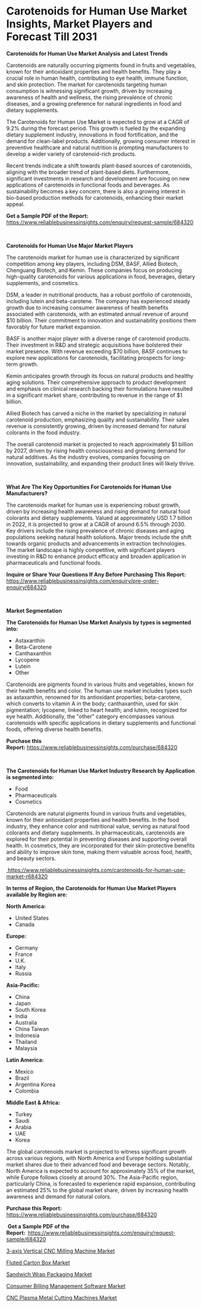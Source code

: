<p><h1>Carotenoids for Human Use Market Insights, Market Players and Forecast Till 2031</h1></p><p><strong>Carotenoids for Human Use Market Analysis and Latest Trends</strong></p>
<p><p>Carotenoids are naturally occurring pigments found in fruits and vegetables, known for their antioxidant properties and health benefits. They play a crucial role in human health, contributing to eye health, immune function, and skin protection. The market for carotenoids targeting human consumption is witnessing significant growth, driven by increasing awareness of health and wellness, the rising prevalence of chronic diseases, and a growing preference for natural ingredients in food and dietary supplements.</p><p>The Carotenoids for Human Use Market is expected to grow at a CAGR of 9.2% during the forecast period. This growth is fueled by the expanding dietary supplement industry, innovations in food fortification, and the demand for clean-label products. Additionally, growing consumer interest in preventive healthcare and natural nutrition is prompting manufacturers to develop a wider variety of carotenoid-rich products.</p><p>Recent trends indicate a shift towards plant-based sources of carotenoids, aligning with the broader trend of plant-based diets. Furthermore, significant investments in research and development are focusing on new applications of carotenoids in functional foods and beverages. As sustainability becomes a key concern, there is also a growing interest in bio-based production methods for carotenoids, enhancing their market appeal.</p></p>
<p><strong>Get a Sample PDF of the Report:&nbsp;</strong> <a href="https://www.reliablebusinessinsights.com/enquiry/request-sample/684320?utm_campaign=112&utm_medium=2&utm_source=Github&utm_content=ia&utm_term=30102024&utm_id=carotenoids-for-human-use">https://www.reliablebusinessinsights.com/enquiry/request-sample/684320</a></p>
<p>&nbsp;</p>
<p><strong>Carotenoids for Human Use Major Market Players</strong></p>
<p><p>The carotenoids market for human use is characterized by significant competition among key players, including DSM, BASF, Allied Biotech, Chenguang Biotech, and Kemin. These companies focus on producing high-quality carotenoids for various applications in food, beverages, dietary supplements, and cosmetics.</p><p>DSM, a leader in nutritional products, has a robust portfolio of carotenoids, including lutein and beta-carotene. The company has experienced steady growth due to increasing consumer awareness of health benefits associated with carotenoids, with an estimated annual revenue of around $10 billion. Their commitment to innovation and sustainability positions them favorably for future market expansion.</p><p>BASF is another major player with a diverse range of carotenoid products. Their investment in R&D and strategic acquisitions have bolstered their market presence. With revenue exceeding $70 billion, BASF continues to explore new applications for carotenoids, facilitating prospects for long-term growth.</p><p>Kemin anticipates growth through its focus on natural products and healthy aging solutions. Their comprehensive approach to product development and emphasis on clinical research backing their formulations have resulted in a significant market share, contributing to revenue in the range of $1 billion.</p><p>Allied Biotech has carved a niche in the market by specializing in natural carotenoid production, emphasizing quality and sustainability. Their sales revenue is consistently growing, driven by increased demand for natural colorants in the food industry.</p><p>The overall carotenoid market is projected to reach approximately $1 billion by 2027, driven by rising health consciousness and growing demand for natural additives. As the industry evolves, companies focusing on innovation, sustainability, and expanding their product lines will likely thrive.</p></p>
<p>&nbsp;</p>
<p><strong>What Are The Key Opportunities For Carotenoids for Human Use Manufacturers?</strong></p>
<p><p>The carotenoids market for human use is experiencing robust growth, driven by increasing health awareness and rising demand for natural food colorants and dietary supplements. Valued at approximately USD 1.7 billion in 2022, it is projected to grow at a CAGR of around 6.5% through 2030. Key drivers include the rising prevalence of chronic diseases and aging populations seeking natural health solutions. Major trends include the shift towards organic products and advancements in extraction technologies. The market landscape is highly competitive, with significant players investing in R&D to enhance product efficacy and broaden application in pharmaceuticals and functional foods.</p></p>
<p><strong>Inquire or Share Your Questions If Any Before Purchasing This Report:</strong> <a href="https://www.reliablebusinessinsights.com/enquiry/pre-order-enquiry/684320?utm_campaign=112&utm_medium=2&utm_source=Github&utm_content=ia&utm_term=30102024&utm_id=carotenoids-for-human-use">https://www.reliablebusinessinsights.com/enquiry/pre-order-enquiry/684320</a></p>
<p>&nbsp;</p>
<p><strong>Market Segmentation</strong></p>
<p><strong>The Carotenoids for Human Use Market Analysis by types is segmented into:</strong></p>
<p><ul><li>Astaxanthin</li><li>Beta-Carotene</li><li>Canthaxanthin</li><li>Lycopene</li><li>Lutein</li><li>Other</li></ul></p>
<p><p>Carotenoids are pigments found in various fruits and vegetables, known for their health benefits and color. The human use market includes types such as astaxanthin, renowned for its antioxidant properties; beta-carotene, which converts to vitamin A in the body; canthaxanthin, used for skin pigmentation; lycopene, linked to heart health; and lutein, recognized for eye health. Additionally, the "other" category encompasses various carotenoids with specific applications in dietary supplements and functional foods, offering diverse health benefits.</p></p>
<p><strong>Purchase this Report:&nbsp;</strong><a href="https://www.reliablebusinessinsights.com/purchase/684320?utm_campaign=112&utm_medium=2&utm_source=Github&utm_content=ia&utm_term=30102024&utm_id=carotenoids-for-human-use">https://www.reliablebusinessinsights.com/purchase/684320</a></p>
<p>&nbsp;</p>
<p><strong>The Carotenoids for Human Use Market Industry Research by Application is segmented into:</strong></p>
<p><ul><li>Food</li><li>Pharmaceuticals</li><li>Cosmetics</li></ul></p>
<p><p>Carotenoids are natural pigments found in various fruits and vegetables, known for their antioxidant properties and health benefits. In the food industry, they enhance color and nutritional value, serving as natural food colorants and dietary supplements. In pharmaceuticals, carotenoids are explored for their potential in preventing diseases and supporting overall health. In cosmetics, they are incorporated for their skin-protective benefits and ability to improve skin tone, making them valuable across food, health, and beauty sectors.</p></p>
<p><a href="https://www.reliablebusinessinsights.com/carotenoids-for-human-use-market-r684320?utm_campaign=112&utm_medium=2&utm_source=Github&utm_content=ia&utm_term=30102024&utm_id=carotenoids-for-human-use">&nbsp;https://www.reliablebusinessinsights.com/carotenoids-for-human-use-market-r684320</a></p>
<p><strong>In terms of Region, the Carotenoids for Human Use Market Players available by Region are:</strong></p>
<p>
    <p> <strong> North America: </strong>
        <ul>
            <li>United States</li>
            <li>Canada</li>
        </ul>
        </p> 
    <p> <strong> Europe: </strong>
        <ul>
            <li>Germany</li>
            <li>France</li>
            <li>U.K.</li>
            <li>Italy</li>
            <li>Russia</li>
        </ul>
        </p> 
    <p> <strong> Asia-Pacific: </strong>
        <ul>
            <li>China</li>
            <li>Japan</li>
            <li>South Korea</li>
            <li>India</li>
            <li>Australia</li>
            <li>China Taiwan</li>
            <li>Indonesia</li>
            <li>Thailand</li>
            <li>Malaysia</li>
        </ul>
        </p> 
    <p> <strong> Latin America: </strong>
        <ul>
            <li>Mexico</li>
            <li>Brazil</li>
            <li>Argentina Korea</li>
            <li>Colombia</li>
        </ul>
        </p> 
    <p> <strong> Middle East & Africa: </strong>
        <ul>
            <li>Turkey</li>
            <li>Saudi</li>
            <li>Arabia</li>
            <li>UAE</li>
            <li>Korea</li>
        </ul>
    </p>
    </p>
<p><p>The global carotenoids market is projected to witness significant growth across various regions, with North America and Europe holding substantial market shares due to their advanced food and beverage sectors. Notably, North America is expected to account for approximately 35% of the market, while Europe follows closely at around 30%. The Asia-Pacific region, particularly China, is forecasted to experience rapid expansion, contributing an estimated 25% to the global market share, driven by increasing health awareness and demand for natural colors.</p></p>
<p><strong>Purchase this Report: </strong><a href="https://www.reliablebusinessinsights.com/purchase/684320?utm_campaign=112&utm_medium=2&utm_source=Github&utm_content=ia&utm_term=30102024&utm_id=carotenoids-for-human-use">https://www.reliablebusinessinsights.com/purchase/684320</a></p>
<p>&nbsp;<strong>Get a Sample PDF of the Report:&nbsp;&nbsp;</strong><a href="https://www.reliablebusinessinsights.com/enquiry/request-sample/684320?utm_campaign=112&utm_medium=2&utm_source=Github&utm_content=ia&utm_term=30102024&utm_id=carotenoids-for-human-use">https://www.reliablebusinessinsights.com/enquiry/request-sample/684320</a></p>
<p><strong></strong></p>
<p><p><a href="https://issuu.com/reportprime-2/docs/3-axis-vertical-cnc-milling-machine_a8a54af9a33bd2?utm_campaign=112&utm_medium=2&utm_source=Github&utm_content=ia&utm_term=30102024&utm_id=carotenoids-for-human-use">3-axis Vertical CNC Milling Machine Market</a></p><p><a href="https://github.com/khloet8sawender/Market-Research-Report-List-1/blob/main/fluted-carton-box-market.md?utm_campaign=112&utm_medium=2&utm_source=Github&utm_content=ia&utm_term=30102024&utm_id=carotenoids-for-human-use">Fluted Carton Box Market</a></p><p><a href="https://github.com/mynearvphamillwd7/Market-Research-Report-List-1/blob/main/sandwich-wrap-packaging-market.md?utm_campaign=112&utm_medium=2&utm_source=Github&utm_content=ia&utm_term=30102024&utm_id=carotenoids-for-human-use">Sandwich Wrap Packaging Market</a></p><p><a href="https://www.linkedin.com/pulse/consumer-billing-management-software-market-evolution-key-2dqzf?utm_campaign=112&utm_medium=2&utm_source=Github&utm_content=ia&utm_term=30102024&utm_id=carotenoids-for-human-use">Consumer Billing Management Software Market</a></p><p><a href="https://www.linkedin.com/pulse/exploring-cnc-plasma-metal-cutting-machines-market-dynamics-revenue-k79uf?utm_campaign=112&utm_medium=2&utm_source=Github&utm_content=ia&utm_term=30102024&utm_id=carotenoids-for-human-use">CNC Plasma Metal Cutting Machines Market</a></p></p>